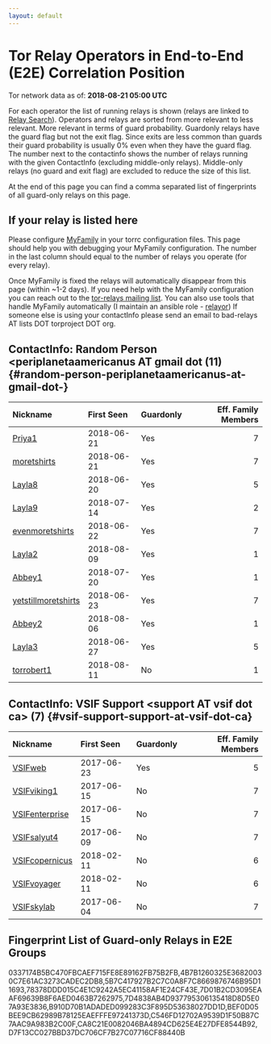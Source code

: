 ```yaml
---
layout: default
---
```



# Tor Relay Operators in End-to-End (E2E) Correlation Position

Tor network data as of: **2018-08-21 05:00 UTC**

For each operator the list of running relays is shown (relays are linked to [Relay Search](https://metrics.torproject.org/rs.html)).
Operators and relays are sorted from more relevant to less relevant. More relevant in terms of guard probability.
Guardonly relays have the guard flag but not the exit flag.
Since exits are less common than guards their guard probability is usually 0% even when they have the guard flag.
The number next to the contactinfo shows the number of relays running with the given ContactInfo (excluding middle-only relays).
Middle-only relays (no guard and exit flag) are excluded to reduce the size of this list.

At the end of this page you can find a comma separated list of fingerprints of all guard-only relays on this page.

## If your relay is listed here
Please configure [MyFamily](https://www.torproject.org/docs/tor-manual.html.en#MyFamily) in your torrc configuration files.
This page should help you with debugging your MyFamily configuration. The number in the last column should equal to the number of
relays you operate (for every relay).

Once MyFamily is fixed the relays will automatically disappear from this page (within ~1-2 days).
If you need help with the MyFamily configuration you can reach out to the
[tor-relays mailing list](https://lists.torproject.org/cgi-bin/mailman/listinfo/tor-relays).
You can also use tools that handle MyFamily automatically (I maintain an ansible role - 
[relayor](https://medium.com/@nusenu/deploying-tor-relays-with-ansible-6612593fa34d))
If someone else is using your contactInfo please send an email to bad-relays AT lists DOT torproject DOT org.


## ContactInfo: Random Person &lt;periplanetaamericanus AT gmail dot (11) {#random-person-periplanetaamericanus-at-gmail-dot-}

| Nickname                                                                                                       | First Seen   | Guardonly   |   Eff. Family Members |
|:---------------------------------------------------------------------------------------------------------------|:-------------|:------------|----------------------:|
| [Priya1](https://metrics.torproject.org/rs.html#details/0337174B5BC470FBCAEF715FE8E89162FB75B2FB)              | 2018-06-21   | Yes         |                     7 |
| [moretshirts](https://metrics.torproject.org/rs.html#details/D7F13CC027BBD37DC706CF7B27C07716CF88440B)         | 2018-06-21   | Yes         |                     7 |
| [Layla8](https://metrics.torproject.org/rs.html#details/7D4838AB4D937795306135418D8D5E07A93E3836)              | 2018-06-20   | Yes         |                     5 |
| [Layla9](https://metrics.torproject.org/rs.html#details/5B7C417927B2C7C0A8F7C8669876746B95D11693)              | 2018-07-14   | Yes         |                     2 |
| [evenmoretshirts](https://metrics.torproject.org/rs.html#details/CA8C21E0082046BA4894CD625E4E27DFE8544B92)     | 2018-06-22   | Yes         |                     7 |
| [Layla2](https://metrics.torproject.org/rs.html#details/7D01B2CD3095EAAF69639B8F6AED0463B7262975)              | 2018-08-09   | Yes         |                     1 |
| [Abbey1](https://metrics.torproject.org/rs.html#details/BEF0D05BEE9CB62989B78125EAEFFFE97241373D)              | 2018-07-20   | Yes         |                     1 |
| [yetstillmoretshirts](https://metrics.torproject.org/rs.html#details/4B7B1260325E36820030C7E61AC3273CADEC2DB8) | 2018-06-23   | Yes         |                     7 |
| [Abbey2](https://metrics.torproject.org/rs.html#details/C546FD12702A9539D1F50B87C7AAC9A983B2C00F)              | 2018-08-06   | Yes         |                     1 |
| [Layla3](https://metrics.torproject.org/rs.html#details/B910D70B1ADADED099283C3F895D53638027DD1D)              | 2018-06-27   | Yes         |                     5 |
| [torrobert1](https://metrics.torproject.org/rs.html#details/FF79CA5A50970E21E9AB320CE62C2178E963970C)          | 2018-08-11   | No          |                     1 |

## ContactInfo: VSIF Support &lt;support AT vsif dot ca&gt; (7) {#vsif-support-support-at-vsif-dot-ca}

| Nickname                                                                                                  | First Seen   | Guardonly   |   Eff. Family Members |
|:----------------------------------------------------------------------------------------------------------|:-------------|:------------|----------------------:|
| [VSIFweb](https://metrics.torproject.org/rs.html#details/78378DDD015C4E1C9242A5EC41158AF1E24CF43E)        | 2017-06-23   | Yes         |                     5 |
| [VSIFviking1](https://metrics.torproject.org/rs.html#details/1DEB985E3EEC0E7E0F6A887B417065E63522C5E2)    | 2017-06-15   | No          |                     7 |
| [VSIFenterprise](https://metrics.torproject.org/rs.html#details/59AE2B55941324B24354ADAAF971FC2C9F836963) | 2017-06-15   | No          |                     7 |
| [VSIFsalyut4](https://metrics.torproject.org/rs.html#details/D2461A903A754DEA625827AB333A2ECD06CE2E43)    | 2017-06-09   | No          |                     7 |
| [VSIFcopernicus](https://metrics.torproject.org/rs.html#details/D509A7A321FF9660665B75CB19F0FF09964C0B80) | 2018-02-11   | No          |                     6 |
| [VSIFvoyager](https://metrics.torproject.org/rs.html#details/E1DDAE70F14B9A6A7C01BDB9BDCCB70307BEE90A)    | 2018-02-11   | No          |                     6 |
| [VSIFskylab](https://metrics.torproject.org/rs.html#details/F13B97699EF7328A6289E5C2540560903CBC79A8)     | 2017-06-04   | No          |                     7 |


## Fingerprint List of Guard-only Relays in E2E Groups

0337174B5BC470FBCAEF715FE8E89162FB75B2FB,4B7B1260325E36820030C7E61AC3273CADEC2DB8,5B7C417927B2C7C0A8F7C8669876746B95D11693,78378DDD015C4E1C9242A5EC41158AF1E24CF43E,7D01B2CD3095EAAF69639B8F6AED0463B7262975,7D4838AB4D937795306135418D8D5E07A93E3836,B910D70B1ADADED099283C3F895D53638027DD1D,BEF0D05BEE9CB62989B78125EAEFFFE97241373D,C546FD12702A9539D1F50B87C7AAC9A983B2C00F,CA8C21E0082046BA4894CD625E4E27DFE8544B92,D7F13CC027BBD37DC706CF7B27C07716CF88440B